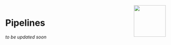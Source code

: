 <img align="right" height="100" src="https://github.com/microsoft/OpenEduAnalytics/blob/main/docs/pics/oea-logo-nobg.png">

# Pipelines
*to be updated soon*
